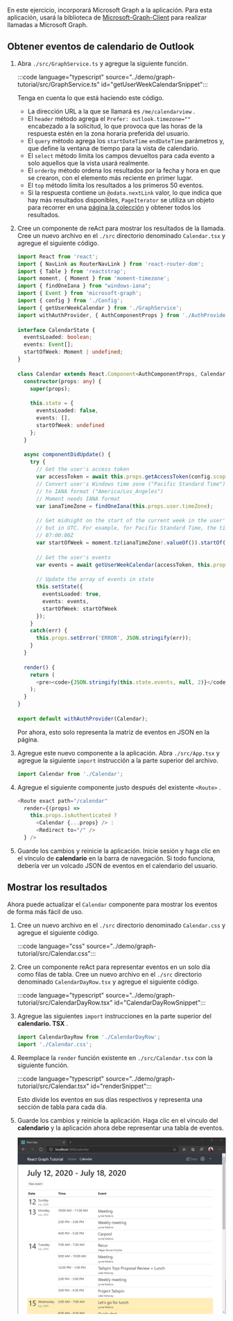 <!-- markdownlint-disable MD002 MD041 -->

En este ejercicio, incorporará Microsoft Graph a la aplicación. Para esta aplicación, usará la biblioteca de [Microsoft-Graph-Client](https://github.com/microsoftgraph/msgraph-sdk-javascript) para realizar llamadas a Microsoft Graph.

## <a name="get-calendar-events-from-outlook"></a>Obtener eventos de calendario de Outlook

1. Abra `./src/GraphService.ts` y agregue la siguiente función.

    :::code language="typescript" source="../demo/graph-tutorial/src/GraphService.ts" id="getUserWeekCalendarSnippet":::

    Tenga en cuenta lo que está haciendo este código.

    - La dirección URL a la que se llamará es `/me/calendarview` .
    - El `header` método agrega el `Prefer: outlook.timezone=""` encabezado a la solicitud, lo que provoca que las horas de la respuesta estén en la zona horaria preferida del usuario.
    - El `query` método agrega los `startDateTime` `endDateTime` parámetros y, que define la ventana de tiempo para la vista de calendario.
    - El `select` método limita los campos devueltos para cada evento a solo aquellos que la vista usará realmente.
    - El `orderby` método ordena los resultados por la fecha y hora en que se crearon, con el elemento más reciente en primer lugar.
    - El `top` método limita los resultados a los primeros 50 eventos.
    - Si la respuesta contiene un `@odata.nextLink` valor, lo que indica que hay más resultados disponibles, `PageIterator` se utiliza un objeto para recorrer en una [página la colección](https://docs.microsoft.com/graph/sdks/paging?tabs=typeScript) y obtener todos los resultados.

1. Cree un componente de reAct para mostrar los resultados de la llamada. Cree un nuevo archivo en el `./src` directorio denominado `Calendar.tsx` y agregue el siguiente código.

    ```typescript
    import React from 'react';
    import { NavLink as RouterNavLink } from 'react-router-dom';
    import { Table } from 'reactstrap';
    import moment, { Moment } from 'moment-timezone';
    import { findOneIana } from "windows-iana";
    import { Event } from 'microsoft-graph';
    import { config } from './Config';
    import { getUserWeekCalendar } from './GraphService';
    import withAuthProvider, { AuthComponentProps } from './AuthProvider';

    interface CalendarState {
      eventsLoaded: boolean;
      events: Event[];
      startOfWeek: Moment | undefined;
    }

    class Calendar extends React.Component<AuthComponentProps, CalendarState> {
      constructor(props: any) {
        super(props);

        this.state = {
          eventsLoaded: false,
          events: [],
          startOfWeek: undefined
        };
      }

      async componentDidUpdate() {
        try {
          // Get the user's access token
          var accessToken = await this.props.getAccessToken(config.scopes);
          // Convert user's Windows time zone ("Pacific Standard Time")
          // to IANA format ("America/Los_Angeles")
          // Moment needs IANA format
          var ianaTimeZone = findOneIana(this.props.user.timeZone);

          // Get midnight on the start of the current week in the user's timezone,
          // but in UTC. For example, for Pacific Standard Time, the time value would be
          // 07:00:00Z
          var startOfWeek = moment.tz(ianaTimeZone!.valueOf()).startOf('week').utc();

          // Get the user's events
          var events = await getUserWeekCalendar(accessToken, this.props.user.timeZone, startOfWeek);

          // Update the array of events in state
          this.setState({
            eventsLoaded: true,
            events: events,
            startOfWeek: startOfWeek
          });
        }
        catch(err) {
          this.props.setError('ERROR', JSON.stringify(err));
        }
      }

      render() {
        return (
          <pre><code>{JSON.stringify(this.state.events, null, 2)}</code></pre>
        );
      }
    }

    export default withAuthProvider(Calendar);
    ```

    Por ahora, esto solo representa la matriz de eventos en JSON en la página.

1. Agregue este nuevo componente a la aplicación. Abra `./src/App.tsx` y agregue la siguiente `import` instrucción a la parte superior del archivo.

    ```typescript
    import Calendar from './Calendar';
    ```

1. Agregue el siguiente componente justo después del existente `<Route>` .

    ```typescript
    <Route exact path="/calendar"
      render={(props) =>
        this.props.isAuthenticated ?
          <Calendar {...props} /> :
          <Redirect to="/" />
      } />
    ```

1. Guarde los cambios y reinicie la aplicación. Inicie sesión y haga clic en el vínculo de **calendario** en la barra de navegación. Si todo funciona, debería ver un volcado JSON de eventos en el calendario del usuario.

## <a name="display-the-results"></a>Mostrar los resultados

Ahora puede actualizar el `Calendar` componente para mostrar los eventos de forma más fácil de uso.

1. Cree un nuevo archivo en el `./src` directorio denominado `Calendar.css` y agregue el siguiente código.

    :::code language="css" source="../demo/graph-tutorial/src/Calendar.css":::

1. Cree un componente reAct para representar eventos en un solo día como filas de tabla. Cree un nuevo archivo en el `./src` directorio denominado `CalendarDayRow.tsx` y agregue el siguiente código.

    :::code language="typescript" source="../demo/graph-tutorial/src/CalendarDayRow.tsx" id="CalendarDayRowSnippet":::

1. Agregue las siguientes `import` instrucciones en la parte superior del **calendario. TSX** .

    ```typescript
    import CalendarDayRow from './CalendarDayRow';
    import './Calendar.css';
    ```

1. Reemplace la `render` función existente en `./src/Calendar.tsx` con la siguiente función.

    :::code language="typescript" source="../demo/graph-tutorial/src/Calendar.tsx" id="renderSnippet":::

    Esto divide los eventos en sus días respectivos y representa una sección de tabla para cada día.

1. Guarde los cambios y reinicie la aplicación. Haga clic en el vínculo del **calendario** y la aplicación ahora debe representar una tabla de eventos.

    ![Captura de pantalla de la tabla de eventos](./images/add-msgraph-01.png)
